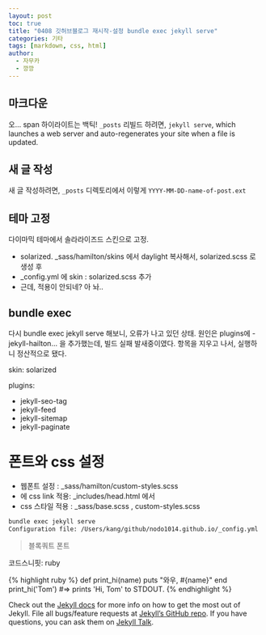 ```yaml
---
layout: post
toc: true
title: "0408 깃허브블로그 재시작-설정 bundle exec jekyll serve"
categories: 기타
tags: [markdown, css, html]
author:
  - 자무카
  - 깡깡
---
```


## 마크다운
오... span 하이라이트는 백틱! `_posts` 
리빌드 하려면, `jekyll serve`, which launches a web server and auto-regenerates your site when a file is updated.
## 새 글 작성
새 글 작성하려면, `_posts` 디렉토리에서 이렇게 `YYYY-MM-DD-name-of-post.ext`
## 테마 고정
다이마믹 테마에서 솔라라이즈드 스킨으로 고정.
*  solarized. _sass/hamilton/skins 에서 daylight 복사해서, solarized.scss 로 생성 후
* _config.yml 에 skin : solarized.scss 추가
* 근데, 적용이 안되네? 아 놔..
## bundle exec
다시 bundle exec jekyll serve 해보니, 오류가 나고 있던 상태. 원인은 plugins에 - jekyll-hailton... 을 추가했는데, 빌드 실패 발새중이였다. 항목을 지우고 나서, 실행하니 정산적으로 됐다.

  skin: solarized

plugins:
  - jekyll-seo-tag
  - jekyll-feed
  - jekyll-sitemap
  - jekyll-paginate


# 폰트와 css 설정

- 웹폰트 설정 : _sass/hamilton/custom-styles.scss
- <head> 에 css link 적용: _includes/head.html 에서 <link href=..... .css>
- css 스타일 적용 : _sass/base.scss , custom-styles.scss

```bash
bundle exec jekyll serve
Configuration file: /Users/kang/github/nodo1014.github.io/_config.yml

```
<blockquote>블록쿼트 폰트</blockquote>

코드스니핏: ruby

{% highlight ruby %}
def print_hi(name)
  puts "와우, #{name}"
end
print_hi('Tom')
#=> prints 'Hi, Tom' to STDOUT.
{% endhighlight %}

Check out the [Jekyll docs][jekyll-docs] for more info on how to get the most out of Jekyll. File all bugs/feature requests at [Jekyll’s GitHub repo][jekyll-gh]. If you have questions, you can ask them on [Jekyll Talk][jekyll-talk].

[jekyll-docs]: http://jekyllrb.com/docs/home
[jekyll-gh]:   https://github.com/jekyll/jekyll
[jekyll-talk]: https://talk.jekyllrb.com/
